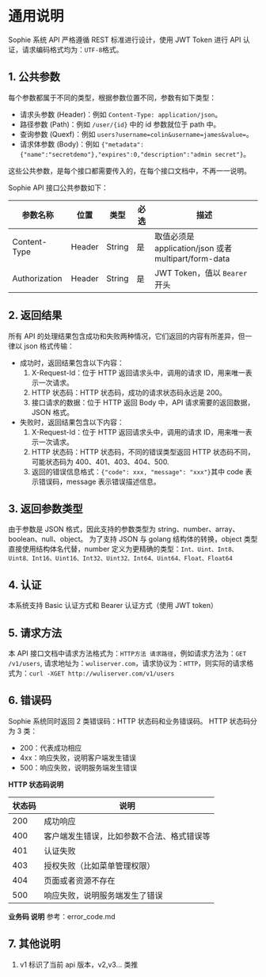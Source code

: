 # 通用说明

Sophie 系统 API 严格遵循 REST 标准进行设计，使用 JWT Token 进行 API 认证，请求编码格式均为：`UTF-8`格式。

## 1. 公共参数

每个参数都属于不同的类型，根据参数位置不同，参数有如下类型：

- 请求头参数 (Header)：例如 `Content-Type: application/json`。
- 路径参数 (Path)：例如 `/user/{id}` 中的 id 参数就位于 path 中。
- 查询参数 (Quexf)：例如 `users?username=colin&username=james&value=`。
- 请求体参数 (Body)：例如 `{"metadata":{"name":"secretdemo"},"expires":0,"description":"admin secret"}`。

这些公共参数，是每个接口都需要传入的，在每个接口文档中，不再一一说明。

Sophie API 接口公共参数如下：

| 参数名称      | 位置   | 类型   | 必选 | 描述                                                 |
| ------------- | ------ | ------ | ---- | ---------------------------------------------------- |
| Content-Type  | Header | String | 是   | 取值必须是 application/json 或者 multipart/form-data |
| Authorization | Header | String | 是   | JWT Token，值以 `Bearer` 开头                        |

## 2. 返回结果

所有 API 的处理结果包含成功和失败两种情况，它们返回的内容有所差异，但一律以 json 格式传输：

- 成功时，返回结果包含以下内容：
  1. X-Request-Id：位于 HTTP 返回请求头中，调用的请求 ID，用来唯一表示一次请求。
  2. HTTP 状态码：HTTP 状态码，成功的请求状态码永远是 200。
  3. 接口请求的数据：位于 HTTP 返回 Body 中，API 请求需要的返回数据，JSON 格式。
- 失败时，返回结果包含以下内容：
  1. X-Request-Id：位于 HTTP 返回请求头中，调用的请求 ID，用来唯一表示一次请求。
  2. HTTP 状态码：HTTP 状态码，不同的错误类型返回 HTTP 状态码不同，可能状态码为 400、401、403、404、500.
  3. 返回的错误信息格式：`{"code": xxx, "message": "xxx"}`其中 code 表示错误码，message 表示错误描述信息。

## 3. 返回参数类型

由于参数是 JSON 格式，因此支持的参数类型为 string、number、array、boolean、null、object。
为了支持 JSON 与 golang 结构体的转换，object 类型直接使用结构体名代替，number 定义为更精确的类型：`Int、Uint、Int8、Uint8、Int16、Uint16、Int32、Uint32、Int64、Uint64、Float、Float64`

## 4. 认证

本系统支持 Basic 认证方式和 Bearer 认证方式（使用 JWT token）

## 5. 请求方法

本 API 接口文档中请求方法格式为：`HTTP方法 请求路径`，例如请求方法为：`GET /v1/users`, 请求地址为：`wuliserver.com`，请求协议为：`HTTP`，则实际的请求格式为：`curl -XGET http://wuliserver.com/v1/users`

## 6. 错误码

Sophie 系统同时返回 2 类错误码：HTTP 状态码和业务错误码。
HTTP 状态码分为 3 类：

- 200：代表成功相应
- 4xx：响应失败，说明客户端发生错误
- 500：响应失败，说明服务端发生错误

**HTTP 状态码说明**

| 状态码 | 说明                                       |
| ------ | ------------------------------------------ |
| 200    | 成功响应                                   |
| 400    | 客户端发生错误，比如参数不合法、格式错误等 |
| 401    | 认证失败                                   |
| 403    | 授权失败（比如菜单管理权限）               |
| 404    | 页面或者资源不存在                         |
| 500    | 响应失败，说明服务端发生了错误             |

**业务码 说明**
参考：error_code.md

## 7. 其他说明

1. v1 标识了当前 api 版本，v2,v3... 类推
